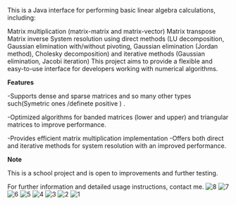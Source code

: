 This is a Java interface for performing basic linear algebra calculations, including:

Matrix multiplication (matrix-matrix and matrix-vector)
Matrix transpose
Matrix inverse
System resolution using direct methods (LU decomposition, Gaussian elimination with/without pivoting, Gaussian elimination (Jordan method), Cholesky decomposition) and iterative methods (Gaussian elimination, Jacobi iteration)
This project aims to provide a flexible and easy-to-use interface for developers working with numerical algorithms.

**Features**

-Supports dense and sparse matrices and so many other types such(Symetric ones /definete positive ) .

-Optimized algorithms for banded matrices (lower and upper) and triangular matrices to improve performance.

-Provides efficient matrix multiplication implementation
-Offers both direct and iterative methods for system resolution with an improved performance.

**Note**

This is a school project and is open to improvements and further testing.

For further information and detailed usage instructions,  contact me.
![8](https://github.com/sambett/java-numeric-algorithms/assets/130989690/7c97ab87-7e50-4c79-89a8-9074e68a266b)
![7](https://github.com/sambett/java-numeric-algorithms/assets/130989690/b8d3ee0a-6f34-4cc7-9879-d89b4abd3abe)
![6](https://github.com/sambett/java-numeric-algorithms/assets/130989690/330ff5f7-6757-4349-b3bd-69c7760360c0)
![5](https://github.com/sambett/java-numeric-algorithms/assets/130989690/617a4a87-e6cd-4232-b212-38a6f7697fda)
![4](https://github.com/sambett/java-numeric-algorithms/assets/130989690/cd140aa8-10ea-4e1f-86e5-6ddaa246b7a7)
![3](https://github.com/sambett/java-numeric-algorithms/assets/130989690/9613ea25-dd60-41aa-a66e-638eff33a19e)
![2](https://github.com/sambett/java-numeric-algorithms/assets/130989690/0e08846d-2796-40b4-aa7f-74b1d8763f92)
![1](https://github.com/sambett/java-numeric-algorithms/assets/130989690/037696a2-fcaa-426b-ac89-8f0d752489dd)

